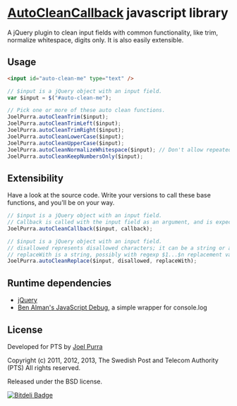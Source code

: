 # [AutoCleanCallback](http://joelpurra.github.com/autocleancallback) javascript library

A jQuery plugin to clean input fields with common functionality, like trim, normalize whitespace, digits only. It is also easily extensible.



## Usage

```html
<input id="auto-clean-me" type="text" />
```

```javascript
// $input is a jQuery object with an input field.
var $input = $("#auto-clean-me");

// Pick one or more of these auto clean functions.
JoelPurra.autoCleanTrim($input);
JoelPurra.autoCleanTrimLeft($input);
JoelPurra.autoCleanTrimRight($input);
JoelPurra.autoCleanLowerCase($input);
JoelPurra.autoCleanUpperCase($input);
JoelPurra.autoCleanNormalizeWhitespace($input); // Don't allow repeated whitespace characters
JoelPurra.autoCleanKeepNumbersOnly($input);
```

## Extensibility

Have a look at the source code. Write your versions to call these base functions, and you'll be on your way.

```javascript
// $input is a jQuery object with an input field.
// Callback is called with the input field as an argument, and is expected to return the new, cleaned value, for the input.
JoelPurra.autoCleanCallback($input, callback);

// $input is a jQuery object with an input field.
// disallowed represents disallowed characters; it can be a string or a regexp.
// replaceWith is a string, possibly with regexp $1...$n replacement values.
JoelPurra.autoCleanReplace($input, disallowed, replaceWith);
```



## Runtime dependencies
- [jQuery](http://jquery.com/)
- [Ben Alman's JavaScript Debug](http://benalman.com/projects/javascript-debug-console-log/), a simple wrapper for console.log



## License
Developed for PTS by [Joel Purra](http://joelpurra.com/)

Copyright (c) 2011, 2012, 2013, The Swedish Post and Telecom Authority (PTS)
All rights reserved.

Released under the BSD license.


[![Bitdeli Badge](https://d2weczhvl823v0.cloudfront.net/joelpurra/autocleancallback/trend.png)](https://bitdeli.com/free "Bitdeli Badge")

